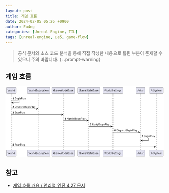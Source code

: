 ```yaml
---
layout: post
title: 게임 흐름
date: 2024-02-05 05:26 +0900
author: Eu4ng
categories: [Unreal Engine, TIL]
tags: [unreal-engine, ue5, game-flow]
---
```


> 공식 문서와 소스 코드 분석을 통해 직접 작성한 내용으로 틀린 부분이 존재할 수 있으니 주의 바랍니다.
{: .prompt-warning}

## 게임 흐름

![image](/assets/img/diagram/언리얼-엔진-게임-흐름.png)

## 참고

- [게임 흐름 개요 / 언리얼 엔진 4.27 문서](https://docs.unrealengine.com/4.27/ko/InteractiveExperiences/Framework/GameFlow/)
